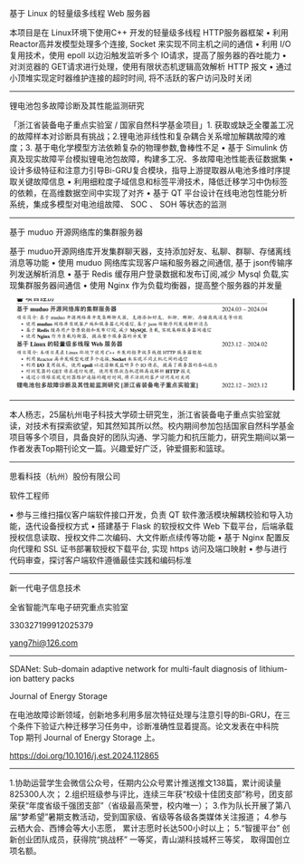 基于 Linux 的轻量级多线程 Web 服务器

本项目是在 Linux环境下使用C++ 开发的轻量级多线程 HTTP服务器框架
• 利用 Reactor高并发模型处理多个连接, Socket 来实现不同主机之间的通信
• 利用 I/O 复用技术，使用 epoll 以边沿触发监听多个 IO请求，提高了服务器的吞吐能力
• 对浏览器的 GET请求进行处理，使用有限状态机逻辑高效解析 HTTP 报文
• 通过小顶堆实现定时器维护连接的超时时间, 将不活跃的客户访问及时关闭

---

锂电池包多故障诊断及其性能监测研究

「浙江省装备电子重点实验室 / 国家自然科学基金项目」1. 获取或缺乏全覆盖工况的故障样本对诊断具有挑战；2.锂电池非线性和复杂耦合关系增加解耦故障的难度；3. 基于电化学模型方法依赖复杂的物理参数,鲁棒性不足
• 基于 Simulink 仿真及现实故障平台模拟锂电池包故障，构建多工况、多故障电池性能表征数据集
• 设计多级特征和注意力引导Bi-GRU复合模块，指导上游提取器从电池多维时序提取关键故障信息
• 利用细粒度子域信息和标签平滑技术，降低迁移学习中伪标签的依赖，在高维数据空间中实现了对齐
• 基于 QT 平台设计在线电池包性能分析系统，集成多模型对电池组故障、 SOC 、 SOH 等状态的监测

---

基于 muduo 开源网络库的集群服务器

基于 muduo开源网络库开发集群聊天器，支持添加好友、私聊、群聊、存储离线消息等功能
• 使用 muduo 网络库实现客户端和服务器之间通信, 基于 json传输序列发送解析消息
• 基于 Redis 缓存用户登录数据和发布订阅,减少 Mysql 负载,实现集群服务器间通信
• 使用 Nginx 作为负载均衡器，提高整个服务器的并发量

![image-20240910230001636](.\typora_photo\简历\image-20240910230001636.png)

---

本人杨志，25届杭州电子科技大学硕士研究生，浙江省装备电子重点实验室就读，对技术有探索欲望，知其然知其所以然。校内期间参加包括国家自然科学基金项目等多个项目，具备良好的团队沟通、学习能力和抗压能力，研究生期间以第一作者发表Top期刊论文一篇。兴趣爱好广泛，钟爱摄影和篮球。

---

思看科技（杭州）股份有限公司

软件工程师

• 参与三维扫描仪客户端软件接口开发，负责 QT 软件激活模块解耦校验和导入功能，迭代设备授权方式
• 搭建基于 Flask 的软授权文件 Web 下载平台，后端承载授权信息读取、授权文件二次编码、大文件断点续传等功能
• 基于 Nginx 配置反向代理和 SSL 证书部署软授权下载平台, 实现 https 访问及端口映射
• 参与进行代码审查，探讨客户端软件遵循最佳实践和编码标准

---

新一代电子信息技术

全省智能汽车电子研究重点实验室

330327199912025379

yang7hi@126.com

---

SDANet: Sub-domain adaptive network for multi-fault diagnosis of lithium-ion battery packs

Journal of Energy Storage

在电池故障诊断领域，创新地多利用多层次特征处理与注意引导的Bi-GRU，在三个条件下验证六种迁移学习任务中，诊断准确性显着提高。论文发表在中科院 Top 期刊 Journal of Energy Storage 上。

https://doi.org/10.1016/j.est.2024.112865

---

1.协助运营学生会微信公众号，任期内公众号累计推送推文138篇，累计阅读量825300人次； 2.组织班级参与评比，连续三年获“校级十佳团支部”称号，团支部荣获“年度省级千强团支部”（省级最高荣誉，校内唯⼀）； 3.作为队长开展了第八届“梦希望”暑期支教活动，受到国家级、省级等各级各类媒体关注报道； 4.参与云栖⼤会、西博会等⼤小志愿， 累计志愿时长达500小时以上； 5.“智援平台” 创新创业团队成员，获得院“挑战杯” ⼀等奖，青山湖科技城杯三等奖， 取得国创立项名额。  